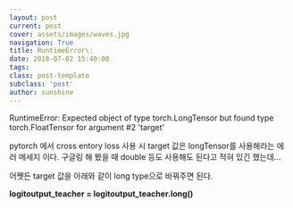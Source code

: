 ```yaml
---
layout: post
current: post
cover: assets/images/waves.jpg
navigation: True
title: RuntimeError\:
date: 2018-07-02 15:40:00
tags:
class: post-template
subclass: 'post'
author: sunshine
---
```


RuntimeError: Expected object of type torch.LongTensor but found type torch.FloatTensor for argument #2 'target'

pytorch 에서 cross entory loss 사용 시 target 값은
longTensor를 사용해라는 에러 메세지 이다.
구글링 해 봤을 때 double 등도 사용해도 된다고 적혀 있긴 했는데...

어쨋든 target 값을 아래와 같이 long type으로 바꿔주면 된다.

**logitoutput_teacher = logitoutput_teacher.long()**